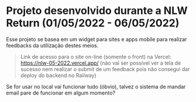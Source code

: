 # Projeto desenvolvido durante a NLW Return (01/05/2022 - 06/05/2022)

Esse projeto se basea em um widget para sites e apps mobile para realizar feedbacks da utilização destes meios.

> Link de acesso para o site on-line (somente o front) na Vercel: https://nlw-05-2022.vercel.app/ (não vai ser possível ver a tela de sucesso nem realizar o submit de um feedback pois não consegui dar deploy do backend no Railway)

Se for usar no local vai funcionar tudo (óbvio), talvez o sistema de mandar email pare de funcionar em algum momento?
